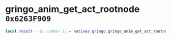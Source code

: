 # gringo_anim_get_act_rootnode `0x6263F909`

```lua
local result --[[ number ]] = natives.gringo.gringo_anim_get_act_rootnode(_unk0 --[[ number ]])
```
